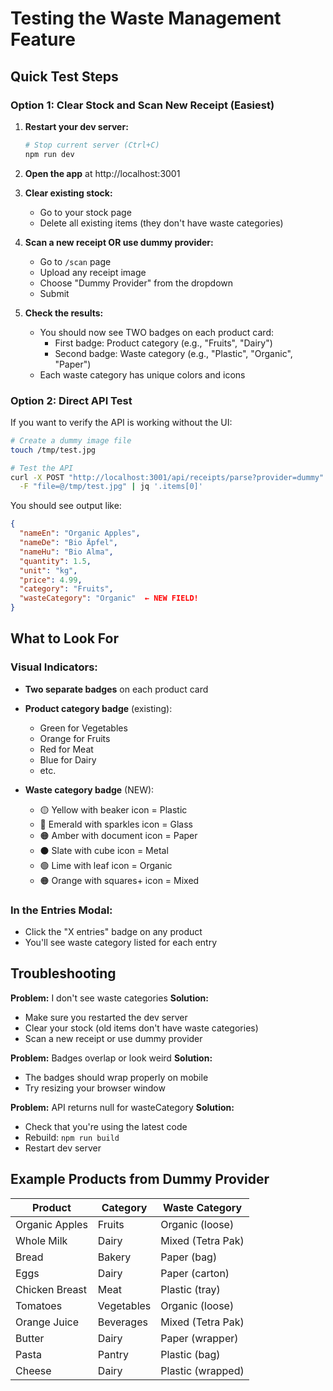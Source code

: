 # Testing the Waste Management Feature

## Quick Test Steps

### Option 1: Clear Stock and Scan New Receipt (Easiest)

1. **Restart your dev server:**
   ```bash
   # Stop current server (Ctrl+C)
   npm run dev
   ```

2. **Open the app** at http://localhost:3001

3. **Clear existing stock:**
   - Go to your stock page
   - Delete all existing items (they don't have waste categories)

4. **Scan a new receipt OR use dummy provider:**
   - Go to `/scan` page
   - Upload any receipt image
   - Choose "Dummy Provider" from the dropdown
   - Submit

5. **Check the results:**
   - You should now see TWO badges on each product card:
     - First badge: Product category (e.g., "Fruits", "Dairy")
     - Second badge: Waste category (e.g., "Plastic", "Organic", "Paper")
   - Each waste category has unique colors and icons

### Option 2: Direct API Test

If you want to verify the API is working without the UI:

```bash
# Create a dummy image file
touch /tmp/test.jpg

# Test the API
curl -X POST "http://localhost:3001/api/receipts/parse?provider=dummy" \
  -F "file=@/tmp/test.jpg" | jq '.items[0]'
```

You should see output like:
```json
{
  "nameEn": "Organic Apples",
  "nameDe": "Bio Äpfel",
  "nameHu": "Bio Alma",
  "quantity": 1.5,
  "unit": "kg",
  "price": 4.99,
  "category": "Fruits",
  "wasteCategory": "Organic"  ← NEW FIELD!
}
```

## What to Look For

### Visual Indicators:
- **Two separate badges** on each product card
- **Product category badge** (existing):
  - Green for Vegetables
  - Orange for Fruits
  - Red for Meat
  - Blue for Dairy
  - etc.

- **Waste category badge** (NEW):
  - 🟡 Yellow with beaker icon = Plastic
  - 💚 Emerald with sparkles icon = Glass
  - 🟠 Amber with document icon = Paper
  - ⚫ Slate with cube icon = Metal
  - 🟢 Lime with leaf icon = Organic
  - 🟠 Orange with squares+ icon = Mixed

### In the Entries Modal:
- Click the "X entries" badge on any product
- You'll see waste category listed for each entry

## Troubleshooting

**Problem:** I don't see waste categories
**Solution:** 
- Make sure you restarted the dev server
- Clear your stock (old items don't have waste categories)
- Scan a new receipt or use dummy provider

**Problem:** Badges overlap or look weird
**Solution:**
- The badges should wrap properly on mobile
- Try resizing your browser window

**Problem:** API returns null for wasteCategory
**Solution:**
- Check that you're using the latest code
- Rebuild: `npm run build`
- Restart dev server

## Example Products from Dummy Provider

| Product | Category | Waste Category |
|---------|----------|----------------|
| Organic Apples | Fruits | Organic (loose) |
| Whole Milk | Dairy | Mixed (Tetra Pak) |
| Bread | Bakery | Paper (bag) |
| Eggs | Dairy | Paper (carton) |
| Chicken Breast | Meat | Plastic (tray) |
| Tomatoes | Vegetables | Organic (loose) |
| Orange Juice | Beverages | Mixed (Tetra Pak) |
| Butter | Dairy | Paper (wrapper) |
| Pasta | Pantry | Plastic (bag) |
| Cheese | Dairy | Plastic (wrapped) |
